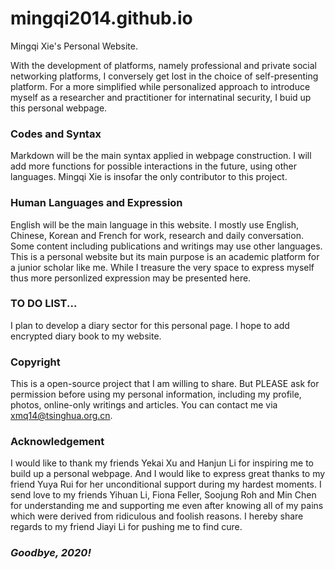 # mingqi2014.github.io
Mingqi Xie's Personal Website.

With the development of platforms, namely professional and private social networking platforms, I conversely get lost in the choice of self-presenting platform. For a more simplified while personalized approach to introduce myself as a researcher and practitioner for internatinal security, I buid up this personal webpage.

### Codes and Syntax

Markdown will be the main syntax applied in webpage construction. I will add more functions for possible interactions in the future, using other languages. Mingqi Xie is insofar the only contributor to this project.

### Human Languages and Expression

English will be the main language in this website. I mostly use English, Chinese, Korean and French for work, research and daily conversation. Some content including publications and writings may use other languages. This is a personal website but its main purpose is an academic platform for a junior scholar like me. While I treasure the very space to express myself thus more personlized expression may be presented here.

### TO DO LIST...

I plan to develop a diary sector for this personal page. I hope to add encrypted diary book to my website.

### Copyright

This is a open-source project that I am willing to share. But PLEASE ask for permission before using my personal information, including my profile, photos, online-only writings and articles. You can contact me via xmq14@tsinghua.org.cn.

### Acknowledgement

I would like to thank my friends Yekai Xu and Hanjun Li for inspiring me to build up a personal webpage. And I would like to express great thanks to my friend Yuya Rui for her unconditional support during my hardest moments. I send love to my friends Yihuan Li, Fiona Feller, Soojung Roh and Min Chen for understanding me and supporting me even after knowing all of my pains which were derived from ridiculous and foolish reasons. I hereby share regards to my friend Jiayi Li for pushing me to find cure.

### *Goodbye, 2020!*
